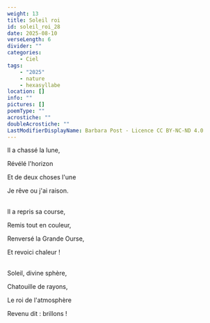 ```yaml
---
weight: 13
title: Soleil roi
id: soleil_roi_28
date: 2025-08-10
verseLength: 6
divider: ""
categories:
    - Ciel
tags:
    - "2025"
    - nature
    - hexasyllabe
location: []
info: ""
pictures: []
poemType: ""
acrostiche: ""
doubleAcrostiche: ""
LastModifierDisplayName: Barbara Post - Licence CC BY-NC-ND 4.0
---
```

Il a chassé la lune,

Révélé l'horizon

Et de deux choses l'une

Je rêve ou j'ai raison.

 \
Il a repris sa course,

Remis tout en couleur,

Renversé la Grande Ourse,

Et revoici chaleur !

 \
Soleil, divine sphère,

Chatouille de rayons,

Le roi de l'atmosphère

Revenu dit : brillons !
